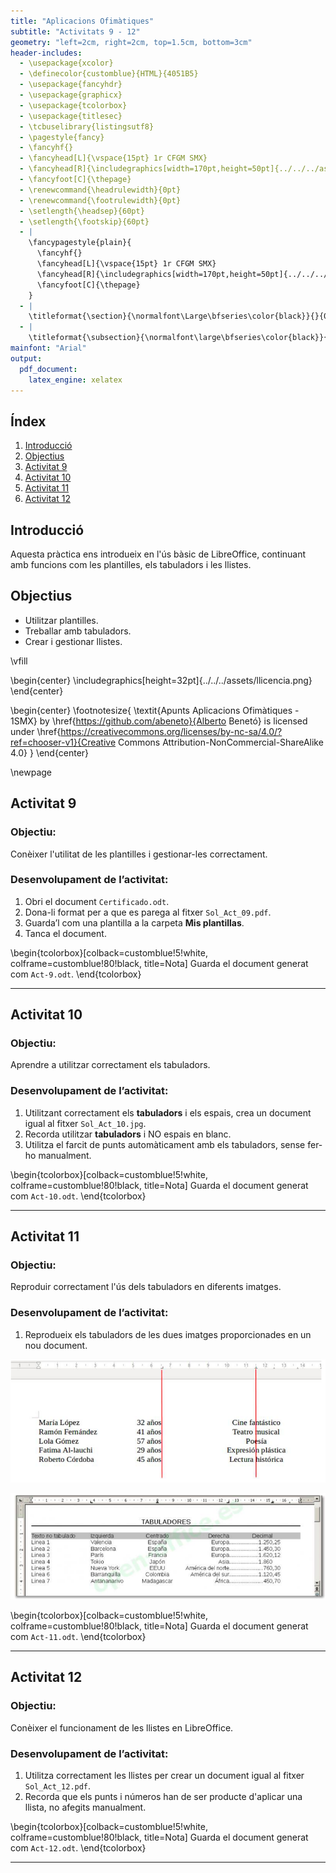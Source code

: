```yaml
---
title: "Aplicacions Ofimàtiques"
subtitle: "Activitats 9 - 12"
geometry: "left=2cm, right=2cm, top=1.5cm, bottom=3cm"
header-includes:
  - \usepackage{xcolor}
  - \definecolor{customblue}{HTML}{4051B5}
  - \usepackage{fancyhdr}
  - \usepackage{graphicx}
  - \usepackage{tcolorbox}
  - \usepackage{titlesec}
  - \tcbuselibrary{listingsutf8}
  - \pagestyle{fancy}
  - \fancyhf{}
  - \fancyhead[L]{\vspace{15pt} 1r CFGM SMX}
  - \fancyhead[R]{\includegraphics[width=170pt,height=50pt]{../../../assets/fse.png}}
  - \fancyfoot[C]{\thepage}
  - \renewcommand{\headrulewidth}{0pt}
  - \renewcommand{\footrulewidth}{0pt}
  - \setlength{\headsep}{60pt}
  - \setlength{\footskip}{60pt}
  - |
    \fancypagestyle{plain}{
      \fancyhf{}
      \fancyhead[L]{\vspace{15pt} 1r CFGM SMX}
      \fancyhead[R]{\includegraphics[width=170pt,height=50pt]{../../../assets/fse.png}}
      \fancyfoot[C]{\thepage}
    }
  - |
    \titleformat{\section}{\normalfont\Large\bfseries\color{black}}{}{0em}{}
  - |
    \titleformat{\subsection}{\normalfont\large\bfseries\color{black}}{}{0em}{}
mainfont: "Arial"
output: 
  pdf_document:
    latex_engine: xelatex
---
```


## Índex
1. [Introducció](#introduccio)
2. [Objectius](#objectius)
3. [Activitat 9](#activitat-9)
4. [Activitat 10](#activitat-10)
5. [Activitat 11](#activitat-11)
6. [Activitat 12](#activitat-12)

## Introducció<a id="introduccio"></a>

Aquesta pràctica ens introdueix en l'ús bàsic de LibreOffice, continuant amb funcions com les plantilles, els tabuladors i les llistes.

## Objectius<a id="objectius"></a>

- Utilitzar plantilles.
- Treballar amb tabuladors.
- Crear i gestionar llistes.

\vfill

\begin{center}
\includegraphics[height=32pt]{../../../assets/llicencia.png}
\end{center}

\begin{center}
\footnotesize{
\textit{Apunts Aplicacions Ofimàtiques - 1SMX} by \href{https://github.com/abeneto}{Alberto Benetó} is licensed under \href{https://creativecommons.org/licenses/by-nc-sa/4.0/?ref=chooser-v1}{Creative Commons Attribution-NonCommercial-ShareAlike 4.0}
}
\end{center}

\newpage

## Activitat 9<a id="activitat-9"></a>

### Objectiu:
Conèixer l'utilitat de les plantilles i gestionar-les correctament.

### Desenvolupament de l’activitat:

1. Obri el document `Certificado.odt`.
2. Dona-li format per a que es parega al fitxer `Sol_Act_09.pdf`.
3. Guarda’l com una plantilla a la carpeta **Mis plantillas**.
4. Tanca el document.

\begin{tcolorbox}[colback=customblue!5!white, colframe=customblue!80!black, title=Nota]
Guarda el document generat com `Act-9.odt`.
\end{tcolorbox}

---

## Activitat 10<a id="activitat-10"></a>

### Objectiu:
Aprendre a utilitzar correctament els tabuladors.

### Desenvolupament de l’activitat:

1. Utilitzant correctament els **tabuladors** i els espais, crea un document igual al fitxer `Sol_Act_10.jpg`.
2. Recorda utilitzar **tabuladors** i NO espais en blanc.
3. Utilitza el farcit de punts automàticament amb els tabuladors, sense fer-ho manualment.

\begin{tcolorbox}[colback=customblue!5!white, colframe=customblue!80!black, title=Nota]
Guarda el document generat com `Act-10.odt`.
\end{tcolorbox}

---

## Activitat 11<a id="activitat-11"></a>

### Objectiu:
Reproduir correctament l'ús dels tabuladors en diferents imatges.

### Desenvolupament de l’activitat:

1. Reprodueix els tabuladors de les dues imatges proporcionades en un nou document.

![](img/tabulacions.png)

![](img/tabulacions2.png)

\begin{tcolorbox}[colback=customblue!5!white, colframe=customblue!80!black, title=Nota]
Guarda el document generat com `Act-11.odt`.
\end{tcolorbox}

---

## Activitat 12<a id="activitat-12"></a>

### Objectiu:
Conèixer el funcionament de les llistes en LibreOffice.

### Desenvolupament de l’activitat:

1. Utilitza correctament les llistes per crear un document igual al fitxer `Sol_Act_12.pdf`.
2. Recorda que els punts i números han de ser producte d'aplicar una llista, no afegits manualment.

\begin{tcolorbox}[colback=customblue!5!white, colframe=customblue!80!black, title=Nota]
Guarda el document generat com `Act-12.odt`.
\end{tcolorbox}

---
